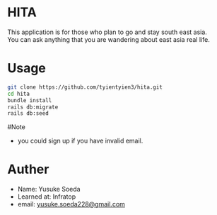 # HITA

This application is for those who plan to go and stay south east asia.
<br>
You can ask anything that you are wandering about east asia real life.

# Usage

```bash
git clone https://github.com/tyientyien3/hita.git
cd hita
bundle install
rails db:migrate
rails db:seed
```
#Note

* you could sign up if you have invalid email.

# Auther

* Name: Yusuke Soeda
* Learned at: Infratop
* email: yusuke.soeda228@gmail.com
